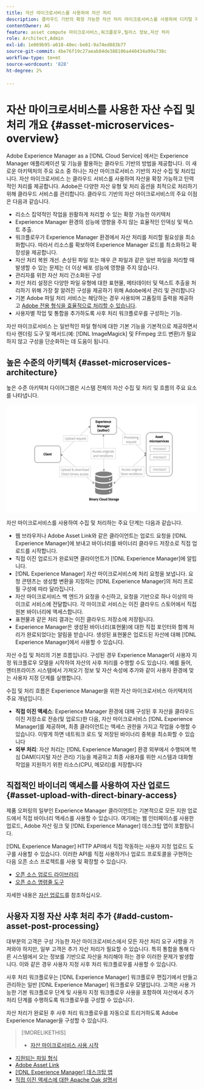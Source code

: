 ```yaml
---
title: 자산 마이크로서비스를 사용하여 자산 처리
description: 클라우드 기반의 확장 가능한 자산 처리 마이크로서비스를 사용하여 디지털 자산을 처리합니다.
contentOwner: AG
feature: asset compute 마이크로서비스,워크플로우,릴리스 정보,자산 처리
role: Architect,Admin
exl-id: 1e069b95-a018-40ec-be01-9a74ed883b77
source-git-commit: 4be76f19c27aeab84de388106a440434a99a738c
workflow-type: tm+mt
source-wordcount: '828'
ht-degree: 2%

---
```


# 자산 마이크로서비스를 사용한 자산 수집 및 처리 개요 {#asset-microservices-overview}

Adobe Experience Manager as a [!DNL Cloud Service] 에서는 Experience Manager 애플리케이션 및 기능을 활용하는 클라우드 기반의 방법을 제공합니다. 이 새로운 아키텍처의 주요 요소 중 하나는 자산 마이크로서비스 기반의 자산 수집 및 처리입니다. 자산 마이크로서비스 는 클라우드 서비스를 사용하여 자산을 확장 가능하고 탄력적인 처리를 제공합니다. Adobe은 다양한 자산 유형 및 처리 옵션을 최적으로 처리하기 위해 클라우드 서비스를 관리합니다. 클라우드 기반의 자산 마이크로서비스의 주요 이점은 다음과 같습니다.

* 리소스 집약적인 작업을 원활하게 처리할 수 있는 확장 가능한 아키텍처
* Experience Manager 환경의 성능에 영향을 주지 않는 효율적인 인덱싱 및 텍스트 추출.
* 워크플로우가 Experience Manager 환경에서 자산 처리를 처리할 필요성을 최소화합니다. 따라서 리소스를 확보하여 Experience Manager 로드를 최소화하고 확장성을 제공합니다.
* 자산 처리 복원 개선. 손상된 파일 또는 매우 큰 파일과 같은 일반 파일을 처리할 때 발생할 수 있는 문제는 더 이상 배포 성능에 영향을 주지 않습니다.
* 관리자를 위한 자산 처리 간소화된 구성
* 자산 처리 설정은 다양한 파일 유형에 대한 표현물, 메타데이터 및 텍스트 추출을 처리하기 위해 가장 잘 알려진 구성을 제공하기 위해 Adobe에서 관리 및 관리합니다
* 기본 Adobe 파일 처리 서비스는 해당하는 경우 사용되며 고품질의 출력을 제공하고 [Adobe 전용 형식을 효율적으로 처리할 수 있습니다](file-format-support.md).
* 사용자별 작업 및 통합을 추가하도록 사후 처리 워크플로우를 구성하는 기능.

자산 마이크로서비스 는 일반적인 파일 형식에 대한 기본 기능을 기본적으로 제공하면서 타사 렌더링 도구 및 메서드(예: [!DNL ImageMagick] 및 FFmpeg 코드 변환)가 필요하지 않고 구성을 단순화하는 데 도움이 됩니다.

## 높은 수준의 아키텍처 {#asset-microservices-architecture}

높은 수준 아키텍처 다이어그램은 시스템 전체의 자산 수집 및 처리 및 흐름의 주요 요소를 나타냅니다.

<!-- Proposed DRAFT diagram for asset microservices overview - see section "Asset processing - high-level diagram" in the PPTX deck

https://adobe-my.sharepoint.com/personal/gklebus_adobe_com/_layouts/15/guestaccess.aspx?guestaccesstoken=jexDC5ZnepXSt6dTPciH66TzckS1BPEfdaZuSgHugL8%3D&docid=2_1ec37f0bd4cc74354b4f481cd420e07fc&rev=1&e=CdgElS
-->

![자산 마이크로서비스를 사용한 자산 수집 및 ](assets/asset-microservices-overview.png "처리자산 마이크로서비스를 사용한 자산 수집 및 처리")

자산 마이크로서비스를 사용하여 수집 및 처리하는 주요 단계는 다음과 같습니다.

* 웹 브라우저나 Adobe Asset Link와 같은 클라이언트는 업로드 요청을 [!DNL Experience Manager]에 보내고 바이너리를 바이너리 클라우드 저장소로 직접 업로드를 시작합니다.
* 직접 이진 업로드가 완료되면 클라이언트가 [!DNL Experience Manager]에 알립니다.
* [!DNL Experience Manager] 자산 마이크로서비스에 처리 요청을 보냅니다. 요청 콘텐츠는 생성할 변환을 지정하는 [!DNL Experience Manager]의 처리 프로필 구성에 따라 달라집니다.
* 자산 마이크로서비스 백 엔드가 요청을 수신하고, 요청을 기반으로 하나 이상의 마이크로 서비스에 전달합니다. 각 마이크로 서비스는 이진 클라우드 스토어에서 직접 원본 바이너리에 액세스합니다.
* 표현물과 같은 처리 결과는 이진 클라우드 저장소에 저장됩니다.
* Experience Manager은 생성된 바이너리(표현물)에 대한 직접 포인터와 함께 처리가 완료되었다는 알림을 받습니다. 생성된 표현물은 업로드된 자산에 대해 [!DNL Experience Manager]에서 사용할 수 있습니다.

자산 수집 및 처리의 기본 흐름입니다. 구성된 경우 Experience Manager이 사용자 지정 워크플로우 모델을 시작하여 자산의 사후 처리를 수행할 수도 있습니다. 예를 들어, 엔터프라이즈 시스템에서 가져오기 정보 및 자산 속성에 추가와 같이 사용자 환경에 맞는 사용자 지정 단계를 실행합니다.

수집 및 처리 흐름은 Experience Manager을 위한 자산 마이크로서비스 아키텍처의 주요 개념입니다.

* **직접 이진 액세스**: Experience Manager 환경에 대해 구성된 후 자산을 클라우드 이진 저장소로 전송(및 업로드)한 다음, 자산 마이크로서비스 [!DNL Experience Manager]를 제공하며, 최종 클라이언트는 액세스 권한을 가지고 작업을 수행할 수 있습니다. 이렇게 하면 네트워크 로드 및 저장된 바이너리 중복을 최소화할 수 있습니다
* **외부 처리**: 자산 처리는  [!DNL Experience Manager] 환경 외부에서 수행되며 핵심 DAM(디지털 자산 관리) 기능을 제공하고 최종 사용자를 위한 시스템과 대화형 작업을 지원하기 위한 리소스(CPU, 메모리)를 저장합니다

## 직접적인 바이너리 액세스를 사용하여 자산 업로드 {#asset-upload-with-direct-binary-access}

제품 오퍼링의 일부인 Experience Manager 클라이언트는 기본적으로 모든 지원 업로드에서 직접 바이너리 액세스를 사용할 수 있습니다. 여기에는 웹 인터페이스를 사용한 업로드, Adobe 자산 링크 및 [!DNL Experience Manager] 데스크탑 앱이 포함됩니다.

[!DNL Experience Manager] HTTP API에서 직접 작동하는 사용자 지정 업로드 도구를 사용할 수 있습니다. 이러한 API를 직접 사용하거나 업로드 프로토콜을 구현하는 다음 오픈 소스 프로젝트를 사용 및 확장할 수 있습니다.

* [오픈 소스 업로드 라이브러리](https://github.com/adobe/aem-upload)
* [오픈 소스 명령줄 도구](https://github.com/adobe/aio-cli-plugin-aem)

자세한 내용은 [자산 업로드](add-assets.md)를 참조하십시오.

## 사용자 지정 자산 사후 처리 추가 {#add-custom-asset-post-processing}

대부분의 고객은 구성 가능한 자산 마이크로서비스에서 모든 자산 처리 요구 사항을 가져와야 하지만, 일부 고객은 추가 자산 처리가 필요할 수 있습니다. 특히 통합을 통해 다른 시스템에서 오는 정보를 기반으로 자산을 처리해야 하는 경우 이러한 문제가 발생합니다. 이와 같은 경우 사용자 지정 사후 처리 워크플로우를 사용할 수 있습니다.

사후 처리 워크플로우는 [!DNL Experience Manager] 워크플로우 편집기에서 만들고 관리하는 일반 [!DNL Experience Manager] 워크플로우 모델입니다. 고객은 사용 가능한 기본 워크플로우 단계 및 사용자 지정 워크플로우 사용을 포함하여 자산에서 추가 처리 단계를 수행하도록 워크플로우를 구성할 수 있습니다.

자산 처리가 완료된 후 사후 처리 워크플로우를 자동으로 트리거하도록 Adobe Experience Manager을 구성할 수 있습니다.

<!-- TBD asgupta, Engg: Create some asset-microservices-data-flow-diagram.
-->

>[!MORELIKETHIS]
>
>* [자산 마이크로서비스 사용 시작](asset-microservices-configure-and-use.md)
* [지원되는 파일 형식](file-format-support.md)
* [Adobe Asset Link](https://helpx.adobe.com/kr/enterprise/using/adobe-asset-link.html)
* [[!DNL Experience Manager] 데스크탑 앱](https://experienceleague.adobe.com/docs/experience-manager-desktop-app/using/introduction.html)
* [직접 이진 액세스에 대한 Apache Oak 설명서](https://jackrabbit.apache.org/oak/docs/features/direct-binary-access.html)

